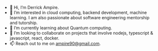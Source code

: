 - 👋 Hi, I’m Derrick Ampire.
- 👀 I’m interested in cloud computing, backend development, machine learning. I am also passionate about software engineering mentorship and tutorship.
- 🌱 I’m currently learning about Quantum computing.
- 💞️ I’m looking to collaborate on projects that involve nodejs, typescript & javascript, react, docker.
- 📫 Reach out to me on ampire90@gmail.com.

<!---
am-derrick/am-derrick is a ✨ special ✨ repository because its `README.md` (this file) appears on your GitHub profile.
You can click the Preview link to take a look at your changes.
--->
